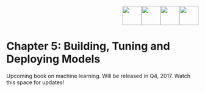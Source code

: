 <p align="right"><a target="_blank" href="https://github.com/dipanjanS/practical-machine-learning-with-python#contents"><img height="50px" src="https://raw.githubusercontent.com/dipanjanS/practical-machine-learning-with-python/master/media/assets/home_page.png" /></a><a target="_blank" href="https://github.com/dipanjanS/practical-machine-learning-with-python/tree/master/notebooks#chapter-5-building-tuning-and-deploying-models"><img height="50px" src="https://raw.githubusercontent.com/dipanjanS/practical-machine-learning-with-python/master/media/assets/contents_page.jpg" /></a><a target="_blank" href="https://github.com/dipanjanS/practical-machine-learning-with-python/tree/master/notebooks/Ch04_Feature_Engineering_and_Selection#chapter-4-feature-engineering-and-selection"><img height="50px" src="https://raw.githubusercontent.com/dipanjanS/practical-machine-learning-with-python/master/media/assets/back_page.png" /></a></a><a target="_blank" href="https://github.com/dipanjanS/practical-machine-learning-with-python/tree/master/notebooks/Ch06_Analyzing_Bike_Sharing_Trends#chapter-6-analyzing-bike-sharing-trends"><img height="50px" src="https://raw.githubusercontent.com/dipanjanS/practical-machine-learning-with-python/master/media/assets/next_page.png" /></a></p>

# Chapter 5: Building, Tuning and Deploying Models
Upcoming book on machine learning. Will be released in Q4, 2017. Watch this space for updates!
